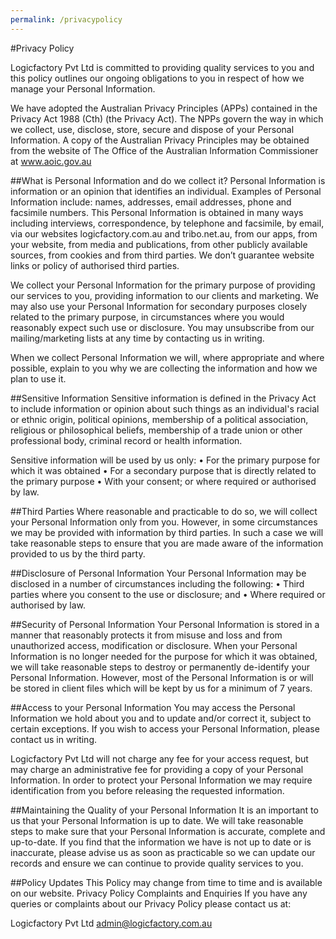 ```yaml
---
permalink: /privacypolicy
---
```


#Privacy Policy 

Logicfactory Pvt Ltd is committed to providing quality services to you and this policy outlines our ongoing obligations to you in respect of how we manage your Personal Information.

We have adopted the Australian Privacy Principles (APPs) contained in the Privacy Act 1988 (Cth) (the Privacy Act). The NPPs govern the way in which we collect, use, disclose, store, secure and dispose of your Personal Information. A copy of the Australian Privacy Principles may be obtained from the website of The Office of the Australian Information Commissioner at www.aoic.gov.au

##What is Personal Information and do we collect it?
Personal Information is information or an opinion that identifies an individual. Examples of Personal Information include: names, addresses, email addresses, phone and facsimile numbers. This Personal Information is obtained in many ways including interviews, correspondence, by telephone and facsimile, by email, via our websites logicfactory.com.au and tribo.net.au, from our apps, from your website, from media and publications, from other publicly available sources, from cookies and from third parties. We don’t guarantee website links or policy of authorised third parties.

We collect your Personal Information for the primary purpose of providing our services to you, providing information to our clients and marketing. We may also use your Personal Information for secondary purposes closely related to the primary purpose, in circumstances where you would reasonably expect such use or disclosure. You may unsubscribe from our mailing/marketing lists at any time by contacting us in writing.

When we collect Personal Information we will, where appropriate and where possible, explain to you why we are collecting the information and how we plan to use it.

##Sensitive Information
Sensitive information is defined in the Privacy Act to include information or opinion about such things as an individual's racial or ethnic origin, political opinions, membership of a political association, religious or philosophical beliefs, membership of a trade union or other professional body, criminal record or health information.

Sensitive information will be used by us only:
•	For the primary purpose for which it was obtained
•	For a secondary purpose that is directly related to the primary purpose
•	With your consent; or where required or authorised by law.

##Third Parties
Where reasonable and practicable to do so, we will collect your Personal Information only from you. However, in some circumstances we may be provided with information by third parties. In such a case we will take reasonable steps to ensure that you are made aware of the information provided to us by the third party.

##Disclosure of Personal Information
Your Personal Information may be disclosed in a number of circumstances including the following:
•	Third parties where you consent to the use or disclosure; and
•	Where required or authorised by law.

##Security of Personal Information
Your Personal Information is stored in a manner that reasonably protects it from misuse and loss and from unauthorized access, modification or disclosure.
When your Personal Information is no longer needed for the purpose for which it was obtained, we will take reasonable steps to destroy or permanently de-identify your Personal Information. However, most of the Personal Information is or will be stored in client files which will be kept by us for a minimum of 7 years.

##Access to your Personal Information
You may access the Personal Information we hold about you and to update and/or correct it, subject to certain exceptions. If you wish to access your Personal Information, please contact us in writing.

Logicfactory Pvt Ltd will not charge any fee for your access request, but may charge an administrative fee for providing a copy of your Personal Information.
In order to protect your Personal Information we may require identification from you before releasing the requested information.

##Maintaining the Quality of your Personal Information
It is an important to us that your Personal Information is up to date. We  will  take reasonable steps to make sure that your Personal Information is accurate, complete and up-to-date. If you find that the information we have is not up to date or is inaccurate, please advise us as soon as practicable so we can update our records and ensure we can continue to provide quality services to you.

##Policy Updates
This Policy may change from time to time and is available on our website.
Privacy Policy Complaints and Enquiries
If you have any queries or complaints about our Privacy Policy please contact us at:

Logicfactory Pvt Ltd
admin@logicfactory.com.au
